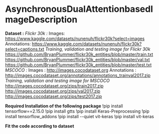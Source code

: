 # AsynchronousDualAttentionbasedImageDescription
**Dataset :**
*Flickr 30k :*
Images: https://www.kaggle.com/datasets/nunenuh/flickr30k?select=images
Annotations: https://www.kaggle.com/datasets/nunenuh/flickr30k?select=captions.txt 
*Training, validation and testing image for Flickr 30k* 
https://github.com/BryanPlummer/flickr30k_entities/blob/master/train.txt
https://github.com/BryanPlummer/flickr30k_entities/blob/master/val.txt
https://github.com/BryanPlummer/flickr30k_entities/blob/master/test.txt
*MSCOCO :*
Images : http://images.cocodataset.org
Annotations : http://images.cocodataset.org/annotations/annotations_trainval2017.zip
*Training, validation and testing image for MSCOCO*
http://images.cocodataset.org/zips/train2017.zip
http://images.cocodataset.org/zips/val2017.zip
http://images.cocodataset.org/zips/test2017.zip

**Required Installation of the following package**
!pip install tensorflow==2.15.0
!pip install gtts
!pip install Keras-Preprocessing
!pip install tensorflow_addons
!pip install --quiet vit-keras
!pip install vit-keras

**Fit the code according to dataset**
